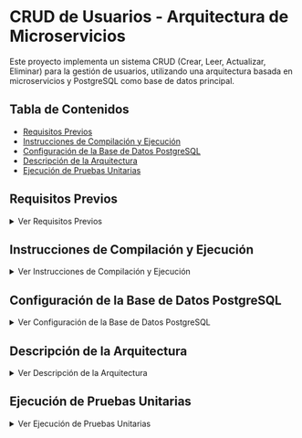 <h1>
  <strong> CRUD de Usuarios - Arquitectura de Microservicios </strong>
  </h1>

Este proyecto implementa un sistema CRUD (Crear, Leer, Actualizar, Eliminar) para la gestión de usuarios, utilizando una arquitectura basada en microservicios y PostgreSQL como base de datos principal.

## Tabla de Contenidos
- [Requisitos Previos](#requisitos-previos)
- [Instrucciones de Compilación y Ejecución](#instrucciones-de-compilación-y-ejecución)
- [Configuración de la Base de Datos PostgreSQL](#configuración-de-la-base-de-datos-postgresql)
- [Descripción de la Arquitectura](#descripción-de-la-arquitectura)
- [Ejecución de Pruebas Unitarias](#ejecución-de-pruebas-unitarias)

## Requisitos Previos
<details>
  <summary>Ver Requisitos Previos</summary>

  ### Requisitos Previos
  Aquí va el contenido de los requisitos previos...
</details>

## Instrucciones de Compilación y Ejecución
<details>
  <summary>Ver Instrucciones de Compilación y Ejecución</summary>

  ### Instrucciones de Compilación y Ejecución
  Aquí va el contenido de las instrucciones de compilación y ejecución...
</details>

## Configuración de la Base de Datos PostgreSQL
<details>
  <summary>Ver Configuración de la Base de Datos PostgreSQL</summary>

  ### Configuración de la Base de Datos PostgreSQL
  Aquí va el contenido de la configuración de la base de datos...
</details>

## Descripción de la Arquitectura
<details>
  <summary>Ver Descripción de la Arquitectura</summary>

  ### Descripción de la Arquitectura
  Aquí va el contenido de la descripción de la arquitectura...
</details>

## Ejecución de Pruebas Unitarias
<details>
  <summary>Ver Ejecución de Pruebas Unitarias</summary>

  ### Ejecución de Pruebas Unitarias
  Aquí va el contenido de la ejecución de pruebas unitarias...
</details>



